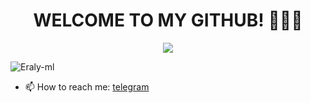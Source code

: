 <h1 align="center">WELCOME TO MY GITHUB! 👋👋👋</h1>

<p align="center">
  <a href="https://git.io/typing-svg">
    <img src="https://readme-typing-svg.demolab.com?font=Fira+Code&pause=300&center=true&width=700&lines=Hello+I'm+Eraly+and+I'm+ML+engineer+from+Kazakhstan;..." />
  </a>
</p>

<p align="left">
  <img src="https://komarev.com/ghpvc/?username=Eraly-ml&label=Profile%20views&color=0e75b6&style=flat" alt="Eraly-ml" />
</p>

- 📫 How to reach me: [telegram](https://t.me/eralyf)
